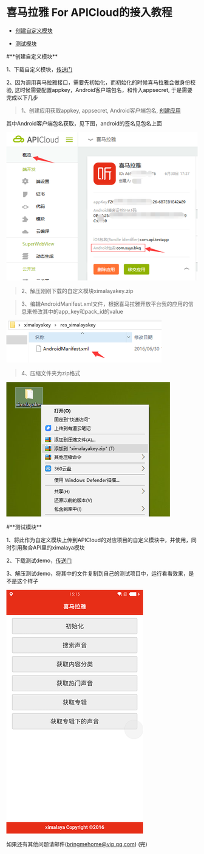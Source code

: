 # 喜马拉雅 For APICloud的接入教程

* [创建自定义模块](#testver)

* [测试模块](#finalver)

<div id="testver"></div>
#**创建自定义模块**

1、下载自定义模块，[传送门](https://github.com/bringmehome/ximalaya/blob/master/%E8%87%AA%E5%AE%9A%E4%B9%89%E6%A8%A1%E5%9D%97/ximalayakey.zip)

2、因为调用喜马拉雅接口，需要先初始化，而初始化的时候喜马拉雅会做身份校验, 这时候需要配置appkey，Android客户端包名，和传入appsecret, 于是需要完成以下几步

>1、创建应用获取appkey, appsecret, Android客户端包名, [创建应用](http://open.ximalaya.com/apps)

其中Android客户端包名获取，见下图，android的签名见包名上面

![](./img/packagename.png)

>2、解压刚刚下载的自定义模块ximalayakey.zip

>3、编辑AndroidManifest.xml文件，根据喜马拉雅开放平台我的应用的信息来修改其中的app_key和pack_id的value

![](./img/manifest.png)

>4、压缩文件夹为zip格式

![](./img/package.png)

<div id="finalver"></div>
#**测试模块**

1、将此作为自定义模块上传到APICloud的对应项目的自定义模块中，并使用，同时引用聚合API里的ximalaya模块

2、下载测试demo，[传送门](https://github.com/bringmehome/ximalaya/blob/master/%E6%B5%8B%E8%AF%95Demo/widget.zip)

3、解压测试demo，将其中的文件复制到自己的测试项目中，运行看看效果，是不是这个样子

![](./img/xmlyapp.png)

如果还有其他问题请邮件(bringmehome@vip.qq.com)
(完)